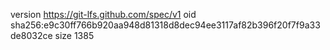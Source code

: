 version https://git-lfs.github.com/spec/v1
oid sha256:e9c30ff766b920aa948d81318d8dec94ee3117af82b396f20f7f9a33de8032ce
size 1385
